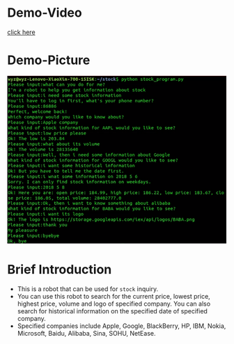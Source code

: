 # Demo-Video
[click here](https://github.com/wongyiju/Stock-inquiry/blob/master/stock_presentation.mkv)
# Demo-Picture
![](https://github.com/wongyiju/Stock-inquiry/blob/master/demo-picture.png)
# Brief Introduction
* This is a robot that can be used for `stock` inquiry.<br>
* You can use this robot to search for the current price, lowest price, highest price, volume and logo of specified company. You can also search for historical information on the specified date of specified company.<br>
* Specified companies include Apple, Google, BlackBerry, HP, IBM, Nokia, Microsoft, Baidu, Alibaba, Sina, SOHU, NetEase.<br>
